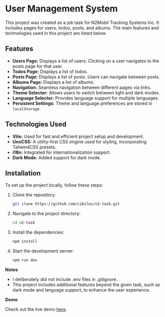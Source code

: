 # User Management System

This project was created as a job task for N2Mobil Tracking Systems Inc. It includes pages for users, todos, posts, and albums. The main features and technologies used in this project are listed below.

## Features

- **Users Page:** Displays a list of users. Clicking on a user navigates to the posts page for that user.
- **Todos Page:** Displays a list of todos.
- **Posts Page:** Displays a list of posts. Users can navigate between posts.
- **Albums Page:** Displays a list of albums.
- **Navigation:** Seamless navigation between different pages via links.
- **Theme Selector:** Allows users to switch between light and dark modes.
- **Language Selector:** Provides language support for multiple languages.
- **Persistent Settings:** Theme and language preferences are stored in `localStorage`.

## Technologies Used

- **Vite:** Used for fast and efficient project setup and development.
- **UnoCSS:** A utility-first CSS engine used for styling, incorporating TailwindCSS presets.
- **i18n:** Integrated for internationalization support.
- **Dark Mode:** Added support for dark mode.

## Installation

To set up the project locally, follow these steps:

1. Clone the repository:
   ```bash
   git clone https://github.com/cibilex/n2-task.git
   ```
2. Navigate to the project directory:
   ```bash
   cd n2-task
   ```
3. Install the dependencies:
   ```bash
   npm install
   ```
4. Start the development server:
   ```bash
   npm run dev
   ```

**Notes**

- I deliberately did not include .env files in .gitignore.
- This project includes additional features beyond the given task, such as dark mode and language support, to enhance the user experience.


**Demo**

Check out the live demo [here](https://deluxe-cassata-4211a5.netlify.app).
